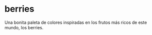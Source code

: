 # berries
Una bonita paleta de colores inspiradas en los frutos más ricos de este mundo, los berries.

